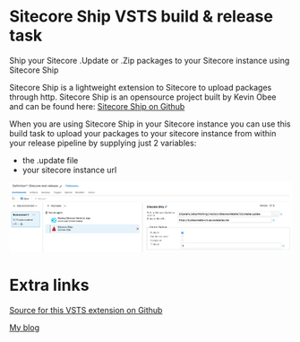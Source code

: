 # Sitecore Ship VSTS build & release task

Ship your Sitecore .Update or .Zip packages to your Sitecore instance using Sitecore Ship

Sitecore Ship is a lightweight extension to Sitecore to upload packages through http. Sitecore Ship is an opensource project built by Kevin Obee and can be found here:
[Sitecore Ship on Github](https://github.com/kevinobee/Sitecore.Ship/)

When you are using Sitecore Ship in your Sitecore instance you can use this build task to upload your packages to your sitecore instance from within your release pipeline by supplying just 2 variables:
 - the .update file
 - your sitecore instance url



![screenshot](https://raw.githubusercontent.com/Geertvdc/VSTS-Build-SitecoreShip/master/geertvdc.vsts.sitecoreship.extension/images/2.png)

# Extra links

[Source for this VSTS extension on Github](https://github.com/Geertvdc/VSTS-Build-SitecoreShip)

[My blog](http://mobilefirstcloudfirst.net/2017/01/created-open-source-vsts-build-release-task-sitecore-ship/)